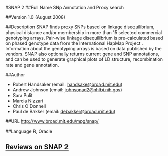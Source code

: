#SNAP 2
##Full Name
SNp Annotation and Proxy search

##Version
1.0 (August 2008)

##Description
SNAP finds proxy SNPs based on linkage disequilibrium, physical distance and/or membership in more than 15 selected commercial genotyping arrays. Pair-wise linkage disequilibrium is pre-calculated based on phased genotype data from the International HapMap Project . Information about the genotyping arrays is based on data published by the vendors. SNAP also optionally returns current gene and SNP annotations, and can be used to generate graphical plots of LD structure, recombination rate and gene annotation.

##Author
* Robert Handsaker (email: handsake@broad.mit.edu)
* Andrew Johnson (email: johnsonad2@nhlbi.nih.gov)
* Sara Pulit
* Marcia Nizzari
* Chris O'Donnell
* Paul de Bakker (email: debakker@broad.mit.edu)

##URL
http://www.broad.mit.edu/mpg/snap/

##Language
R, Oracle


## [Reviews on SNAP 2](https://github.com/gaow/genetic-analysis-software/issues/528)